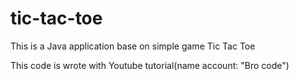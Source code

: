 # tic-tac-toe
This is a Java application base on simple game Tic Tac Toe

This code is wrote with Youtube tutorial(name account: "Bro code")
